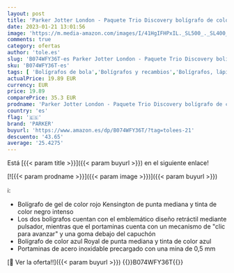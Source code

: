 ```yaml
---
layout: post
title: 'Parker Jotter London - Paquete Trio Discovery bolígrafo de color azul Royal  bolígrafo de gel de color rojo Kensington y portaminas de acero inoxidable'
date: 2023-01-21 13:01:56
image: 'https://m.media-amazon.com/images/I/41HgIFHPxIL._SL500_._SL400_.jpg'
comments: true
category: ofertas
author: 'tole.es'
slug: 'B074WFY36T-es Parker Jotter London - Paquete Trio Discovery bolígrafo de...'
sku: 'B074WFY36T-es'
tags: [ 'Bolígrafos de bola','Bolígrafos y recambios','Bolígrafos, lápices y útiles de escritura','Oficina y papelería','bolígrafo','parker','portaminas','🇪🇸', ]
actualPrice: 19.89 EUR
currency: EUR
price: 19.89
comparePrice: 35.3 EUR
prodname: 'Parker Jotter London - Paquete Trio Discovery bolígrafo de color azul Royal  bolígrafo de gel de color rojo Kensington y portaminas de acero inoxidable'
country: 'es'
flag: '🇪🇸'
brand: 'PARKER'
buyurl: 'https://www.amazon.es/dp/B074WFY36T/?tag=tolees-21'
descuento: '43.65'
average: '25.4275'
---
```


Está [{{< param title >}}]({{< param buyurl >}}) en el siguiente enlace!

[![{{< param prodname >}}]({{< param image >}})]({{< param buyurl >}})

ℹ️:

- Bolígrafo de gel de color rojo Kensington de punta mediana y tinta de color negro intenso
- Los dos bolígrafos cuentan con el emblemático diseño retráctil mediante pulsador, mientras que el portaminas cuenta con un mecanismo de "clic para avanzar" y una goma debajo del capuchón
- Bolígrafo de color azul Royal de punta mediana y tinta de color azul
- Portaminas de acero inoxidable precargado con una mina de 0,5 mm

[🛒 Ver la oferta!!]({{< param buyurl >}})
{{<world>}}B074WFY36T{{</world>}}
